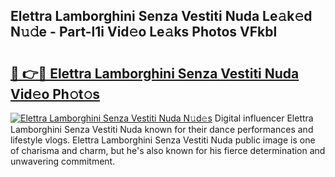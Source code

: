 ## Elettra Lamborghini Senza Vestiti Nuda Le𝚊k𝚎d N𝚞𝚍e - Part-l1i Vid𝚎o Le𝚊ks Photos VFkbl

# <h2><a href="http://fbf442.evod.top/?m=Elettra+Lamborghini+Senza+Vestiti+Nuda">🔗 👉🔴 Elettra Lamborghini Senza Vestiti Nuda Vid𝚎o Ph𝚘t𝚘s</a></h2>

[![Elettra Lamborghini Senza Vestiti Nuda N𝚞d𝚎s](https://i.imgur.com/8V9OHl7.gif)](http://fbf442.evod.top/?m=Elettra+Lamborghini+Senza+Vestiti+Nuda)
Digital influencer Elettra Lamborghini Senza Vestiti Nuda known for their dance performances and lifestyle vlogs. Elettra Lamborghini Senza Vestiti Nuda public image is one of charisma and charm, but he's also known for his fierce determination and unwavering commitment. 
